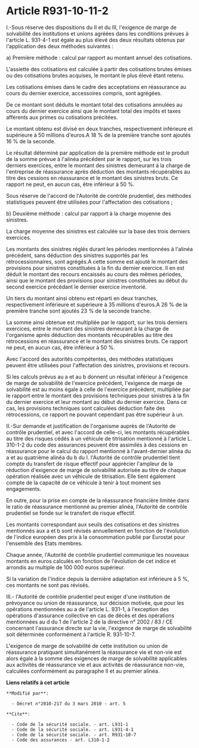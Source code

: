 # Article R931-10-11-2

I.-Sous réserve des dispositions du II et du III, l'exigence de marge de solvabilité des institutions et unions agréées dans
les conditions prévues à l'article L. 931-4-1 est égale au plus élevé des deux résultats obtenus par l'application des deux
méthodes suivantes : 

a) Première méthode : calcul par rapport au montant annuel des cotisations.

L'assiette des cotisations est calculée à partir des cotisations brutes émises ou des cotisations brutes acquises, le montant
le plus élevé étant retenu. 

Les cotisations émises dans le cadre des acceptations en réassurance au cours du dernier exercice, accessoires compris, sont
agrégées. 

De ce montant sont déduits le montant total des cotisations annulées au cours du dernier exercice ainsi que le montant total
des impôts et taxes afférents aux primes ou cotisations précitées. 

Le montant obtenu est divisé en deux tranches, respectivement inférieure et supérieure à 50 millions d'euros.A 18 % de la
première tranche sont ajoutés 16 % de la seconde. 

Le résultat déterminé par application de la première méthode est le produit de la somme prévue à l'alinéa précédent par le
rapport, sur les trois derniers exercices, entre le montant des sinistres demeurant à la charge de l'entreprise de
réassurance après déduction des montants récupérables au titre des cessions en réassurance et le montant des sinistres bruts.
Ce rapport ne peut, en aucun cas, être inférieur à 50 %. 

Sous réserve de l'accord de    l'Autorité de contrôle prudentiel, des méthodes statistiques peuvent être utilisées pour
l'affectation des cotisations ; 

b) Deuxième méthode : calcul par rapport à la charge moyenne des sinistres. 

La charge moyenne des sinistres est calculée sur la base des trois derniers exercices. 

Les montants des sinistres réglés durant les périodes mentionnées à l'alinéa précédent, sans déduction des sinistres
supportés par les rétrocessionnaires, sont agrégés.A cette somme est ajouté le montant des provisions pour sinistres
constituées à la fin du dernier exercice. Il en est déduit le montant des recours encaissés au cours des mêmes périodes,
ainsi que le montant des provisions pour sinistres constituées au début du second exercice précédant le dernier exercice
inventorié. 

Un tiers du montant ainsi obtenu est réparti en deux tranches, respectivement inférieure et supérieure à 35 millions
d'euros.A 26 % de la première tranche sont ajoutés 23 % de la seconde tranche. 

La somme ainsi obtenue est multipliée par le rapport, sur les trois derniers exercices, entre le montant des sinistres
demeurant à la charge de l'organisme après déduction des montants récupérables au titre des rétrocessions en réassurance et
le montant des sinistres bruts. Ce rapport ne peut, en aucun cas, être inférieur à 50 %. 

Avec l'accord des autorités compétentes, des méthodes statistiques peuvent être utilisées pour l'affectation des sinistres,
provisions et recours. 

Si les calculs prévus au a et au b donnent un résultat inférieur à l'exigence de marge de solvabilité de l'exercice
précédent, l'exigence de marge de solvabilité est au moins égale à celle de l'exercice précédent, multipliée par le rapport
entre le montant des provisions techniques pour sinistres à la fin du dernier exercice et leur montant au début du dernier
exercice. Dans ce cas, les provisions techniques sont calculées déduction faite des rétrocessions, ce rapport ne pouvant
cependant pas être supérieur à un. 

II.-Sur demande et justification de l'organisme auprès de    l'Autorité de contrôle prudentiel, et avec l'accord de celle-ci,
les montants récupérables au titre des risques cédés à un véhicule de titrisation mentionné à l'article L. 310-1-2 du code
des assurances peuvent être assimilés à des cessions en réassurance pour le calcul du rapport mentionné à l'avant-dernier
alinéa du a et au quatrième alinéa du b du I.    l'Autorité de contrôle prudentiel tient compte du transfert de risque
effectif pour apprécier l'ampleur de la réduction d'exigence de marge de solvabilité autorisée au titre de chaque opération
réalisée avec un véhicule de titrisation. Elle tient également compte de la capacité de ce véhicule à tenir à tout moment ses
engagements. 

En outre, pour la prise en compte de la réassurance financière limitée dans le ratio de réassurance mentionné au premier
alinéa,    l'Autorité de contrôle prudentiel se fonde sur le transfert de risque effectif. 

Les montants correspondant aux seuils des cotisations et des sinistres mentionnés aux a et b sont révisés annuellement en
fonction de l'évolution de l'indice européen des prix à la consommation publié par Eurostat pour l'ensemble des Etats
membres. 

Chaque année,    l'Autorité de contrôle prudentiel communique les nouveaux montants en euros calculés en fonction de
l'évolution de cet indice et arrondis au multiple de 100 000 euros supérieur. 

Si la variation de l'indice depuis la dernière adaptation est inférieure à 5 %, ces montants ne sont pas révisés. 

III.-    l'Autorité de contrôle prudentiel peut exiger d'une institution de prévoyance ou union de réassurance, sur décision
motivée, que pour les opérations mentionnées au a de l'article L. 931-1, à l'exception des opérations d'assurance collective
en cas de décès et des opérations mentionnées au d du 1 de l'article 2 de la directive n° 2002 / 83 / CE concernant
l'assurance directe sur la vie, l'exigence de marge de solvabilité soit déterminée conformément à l'article R. 931-10-7.

L'exigence de marge de solvabilité de cette institution ou union de réassurance pratiquant simultanément la réassurance vie
et non-vie est alors égale à la somme des exigences de marge de solvabilité applicables aux activités de réassurance vie et
aux activités de réassurance non-vie, calculées conformément au paragraphe II et au premier alinéa.

**Liens relatifs à cet article**

	**Modifié par**:

	  - Décret n°2010-217 du 3 mars 2010 - art. 5

	**Cite**:

	  - Code de la sécurité sociale. - art. L931-1
	  - Code de la sécurité sociale. - art. L931-4-1
	  - Code de la sécurité sociale. - art. R931-10-7
	  - Code des assurances - art. L310-1-2
